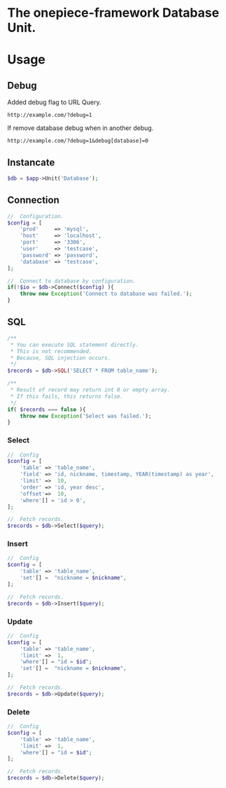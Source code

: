 The onepiece-framework Database Unit.
===

# Usage

## Debug

 Added debug flag to URL Query.

```
http://example.com/?debug=1
```

 If remove database debug when in another debug.

```
http://example.com/?debug=1&debug[database]=0
```

## Instancate

```php
$db = $app->Unit('Database');
```

## Connection

```php
//  Configuration.
$config = [
    'prod'     => 'mysql',
    'host'     => 'localhost',
    'port'     => '3306',
    'user'     => 'testcase',
    'password' => 'password',
    'database' => 'testcase',
];

//  Connect to database by configuration.
if(!$io = $db->Connect($config) ){
    throw new Exception('Connect to database was failed.');
}
```

## SQL

```php
/**
 * You can execute SQL statement directly.
 * This is not recommended.
 * Because, SQL injection occurs.
 */
$records = $db->SQL('SELECT * FROM table_name');

/**
 * Result of record may return int 0 or empty array.
 * If this fails, this returns false.
 */
if( $records === false ){
    throw new Exception('Select was failed.');
}
```

### Select

```php
//  Config
$config = [
    'table' => 'table_name',
    'field' => 'id, nickname, timestamp, YEAR(timestamp) as year',
    'limit' =>  10,
    'order' => 'id, year desc',
    'offset'=>  10,
    'where'[] = 'id > 0',
];

//  Fetch records.
$records = $db->Select($query);
```

### Insert

```php
//  Config
$config = [
    'table' => 'table_name',
    'set'[] =  "nickname = $nickname",
];

//  Fetch records.
$records = $db->Insert($query);
```

### Update

```php
//  Config
$config = [
    'table' => 'table_name',
    'limit' =>  1,
    'where'[] = "id = $id";
    'set'[] =  "nickname = $nickname",
];

//  Fetch records.
$records = $db->Update($query);
```

### Delete

```php
//  Config
$config = [
    'table' => 'table_name',
    'limit' =>  1,
    'where'[] = "id = $id";
];

//  Fetch records.
$records = $db->Delete($query);
```
